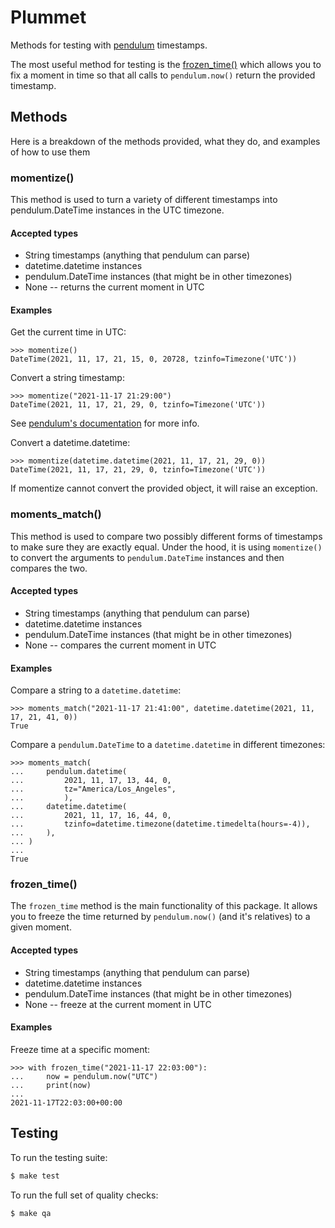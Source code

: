 # Plummet

Methods for testing with [pendulum](https://pendulum.eustace.io/) timestamps.

The most useful method for testing is the [frozen_time()](#frozen_time)
which allows you to fix a moment in time so that all calls to
`pendulum.now()` return the provided timestamp.


## Methods

Here is a breakdown of the methods provided, what they do, and examples of how to use them


### momentize()

This method is used to turn a variety of different timestamps into pendulum.DateTime instances
in the UTC timezone.


#### Accepted types

* String timestamps (anything that pendulum can parse)
* datetime.datetime instances
* pendulum.DateTime instances (that might be in other timezones)
* None -- returns the current moment in UTC


#### Examples

Get the current time in UTC:

```
>>> momentize()
DateTime(2021, 11, 17, 21, 15, 0, 20728, tzinfo=Timezone('UTC'))
```


Convert a string timestamp:

```
>>> momentize("2021-11-17 21:29:00")
DateTime(2021, 11, 17, 21, 29, 0, tzinfo=Timezone('UTC'))
```
See [pendulum's documentation](https://pendulum.eustace.io/docs/#parsing) for more info.


Convert a datetime.datetime:

```
>>> momentize(datetime.datetime(2021, 11, 17, 21, 29, 0))
DateTime(2021, 11, 17, 21, 29, 0, tzinfo=Timezone('UTC'))
```


If momentize cannot convert the provided object, it will raise an exception.


### moments_match()

This method is used to compare two possibly different forms of timestamps to make sure they
are exactly equal. Under the hood, it is using `momentize()` to convert the arguments to
`pendulum.DateTime` instances and then compares the two.


#### Accepted types

* String timestamps (anything that pendulum can parse)
* datetime.datetime instances
* pendulum.DateTime instances (that might be in other timezones)
* None -- compares the current moment in UTC


#### Examples

Compare a string to a `datetime.datetime`:

```
>>> moments_match("2021-11-17 21:41:00", datetime.datetime(2021, 11, 17, 21, 41, 0))
True
```


Compare a `pendulum.DateTime` to a `datetime.datetime` in different timezones:

```
>>> moments_match(
...     pendulum.datetime(
...         2021, 11, 17, 13, 44, 0,
...         tz="America/Los_Angeles",
...         ),
...     datetime.datetime(
...         2021, 11, 17, 16, 44, 0,
...         tzinfo=datetime.timezone(datetime.timedelta(hours=-4)),
...     ),
... )
...
True
```


### frozen_time()

The `frozen_time` method is the main functionality of this package. It allows you to freeze the
time returned by `pendulum.now()` (and it's relatives) to a given moment.


#### Accepted types

* String timestamps (anything that pendulum can parse)
* datetime.datetime instances
* pendulum.DateTime instances (that might be in other timezones)
* None -- freeze at the current moment in UTC


#### Examples

Freeze time at a specific moment:

```
>>> with frozen_time("2021-11-17 22:03:00"):
...     now = pendulum.now("UTC")
...     print(now)
...
2021-11-17T22:03:00+00:00
```


## Testing

To run the testing suite:

```bash
$ make test
```


To run the full set of quality checks:

```bash
$ make qa
```
